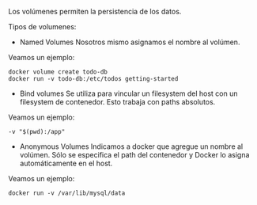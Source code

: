 Los volúmenes permiten la persistencia de los datos.

Tipos de volumenes:
- Named Volumes
Nosotros mismo asignamos el nombre al volúmen.

Veamos un ejemplo:
```Docker
docker volume create todo-db
docker run -v todo-db:/etc/todos getting-started
```

- Bind volumes
Se utiliza para vincular un filesystem del host con un filesystem de contenedor.
Esto trabaja con paths absolutos.

Veamos un ejemplo:
```Docker
-v "$(pwd):/app"
```

- Anonymous Volumes
Indicamos a docker que agregue un nombre al volúmen.
Sólo se especifica el path del contenedor y Docker lo asigna automáticamente
en el host.

Veamos un ejemplo:
```Docker
docker run -v /var/lib/mysql/data
```

